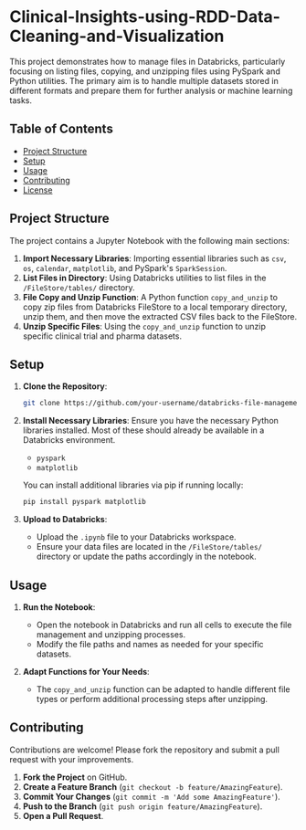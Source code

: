 # Clinical-Insights-using-RDD-Data-Cleaning-and-Visualization

This project demonstrates how to manage files in Databricks, particularly focusing on listing files, copying, and unzipping files using PySpark and Python utilities. The primary aim is to handle multiple datasets stored in different formats and prepare them for further analysis or machine learning tasks.

## Table of Contents

- [Project Structure](#project-structure)
- [Setup](#setup)
- [Usage](#usage)
- [Contributing](#contributing)
- [License](#license)

## Project Structure

The project contains a Jupyter Notebook with the following main sections:

1. **Import Necessary Libraries**: Importing essential libraries such as `csv`, `os`, `calendar`, `matplotlib`, and PySpark's `SparkSession`.
2. **List Files in Directory**: Using Databricks utilities to list files in the `/FileStore/tables/` directory.
3. **File Copy and Unzip Function**: A Python function `copy_and_unzip` to copy zip files from Databricks FileStore to a local temporary directory, unzip them, and then move the extracted CSV files back to the FileStore.
4. **Unzip Specific Files**: Using the `copy_and_unzip` function to unzip specific clinical trial and pharma datasets.

## Setup

1. **Clone the Repository**:
    ```sh
    git clone https://github.com/your-username/databricks-file-management.git
    ```

2. **Install Necessary Libraries**:
    Ensure you have the necessary Python libraries installed. Most of these should already be available in a Databricks environment.
    - `pyspark`
    - `matplotlib`

    You can install additional libraries via pip if running locally:
    ```sh
    pip install pyspark matplotlib
    ```

3. **Upload to Databricks**:
    - Upload the `.ipynb` file to your Databricks workspace.
    - Ensure your data files are located in the `/FileStore/tables/` directory or update the paths accordingly in the notebook.

## Usage

1. **Run the Notebook**:
    - Open the notebook in Databricks and run all cells to execute the file management and unzipping processes.
    - Modify the file paths and names as needed for your specific datasets.

2. **Adapt Functions for Your Needs**:
    - The `copy_and_unzip` function can be adapted to handle different file types or perform additional processing steps after unzipping.

## Contributing

Contributions are welcome! Please fork the repository and submit a pull request with your improvements.

1. **Fork the Project** on GitHub.
2. **Create a Feature Branch** (`git checkout -b feature/AmazingFeature`).
3. **Commit Your Changes** (`git commit -m 'Add some AmazingFeature'`).
4. **Push to the Branch** (`git push origin feature/AmazingFeature`).
5. **Open a Pull Request**.
